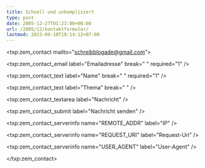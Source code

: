 ```yaml
---
title: Schnell und unkompliziert
type: post
date: 2005-12-27T01:23:00+00:00
url: /2005/12/kontaktformular/
lastmod: 2023-09-10T19:14:12+07:00
---
```

<txp:zem_contact mailto="schreibblogade@gmail.com">

<txp:zem\_contact\_email label="Emailadresse" break=" " required="1" />

<txp:zem\_contact\_text label="Name" break=" " required="1" />

<txp:zem\_contact\_text label="Thema" break=" " />

<txp:zem\_contact\_textarea label="Nachricht" />

<txp:zem\_contact\_submit label="Nachricht senden" />

<txp:zem\_contact\_serverinfo name="REMOTE_ADDR" label="IP" />

<txp:zem\_contact\_serverinfo name="REQUEST_URI" label="Request-Uri" />

<txp:zem\_contact\_serverinfo name="USER_AGENT" label="User-Agent" />

</txp:zem_contact>
